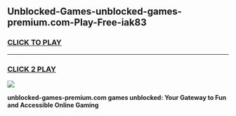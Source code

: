 
## Unblocked-Games-unblocked-games-premium.com-Play-Free-iak83
<h3>
<a href="https://premium76.site?title=unblocked-games-premium.com&ref=23A">CLICK TO PLAY</a></h3>
<hr>

<h3>
<a href="https://premium76.site?title=unblocked-games-premium.com&ref=23A">CLICK 2 PLAY</a>
  
</h3>

<a href="https://premium76.site?title=unblocked-games-premium.com&ref=23A"><img src="https://clearcache.store/games.png"></a>


**unblocked-games-premium.com games unblocked: Your Gateway to Fun and Accessible Online Gaming**
